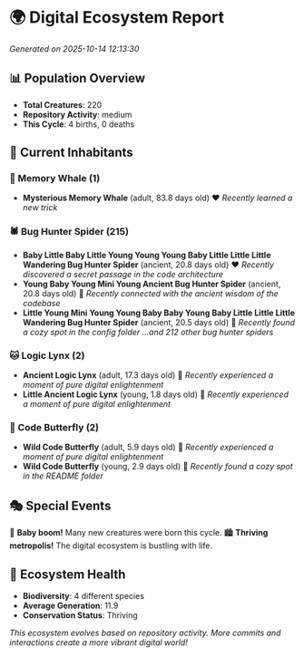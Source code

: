 # 🌍 Digital Ecosystem Report
*Generated on 2025-10-14 12:13:30*

## 📊 Population Overview
- **Total Creatures**: 220
- **Repository Activity**: medium
- **This Cycle**: 4 births, 0 deaths

## 👥 Current Inhabitants

### 🐋 Memory Whale (1)
- **Mysterious Memory Whale** (adult, 83.8 days old) ❤️
  *Recently learned a new trick*

### 🕷️ Bug Hunter Spider (215)
- **Baby Little Baby Little Young Young Young Baby Little Little Little Wandering Bug Hunter Spider** (ancient, 20.8 days old) ❤️
  *Recently discovered a secret passage in the code architecture*
- **Young Baby Young Mini Young Ancient Bug Hunter Spider** (ancient, 20.8 days old) 💛
  *Recently connected with the ancient wisdom of the codebase*
- **Little Young Mini Young Young Baby Baby Young Baby Little Little Little Wandering Bug Hunter Spider** (ancient, 20.5 days old) 💛
  *Recently found a cozy spot in the config folder*
  *...and 212 other bug hunter spiders*

### 🐱 Logic Lynx (2)
- **Ancient Logic Lynx** (adult, 17.3 days old) 💛
  *Recently experienced a moment of pure digital enlightenment*
- **Little Ancient Logic Lynx** (young, 1.8 days old) 💚
  *Recently experienced a moment of pure digital enlightenment*

### 🦋 Code Butterfly (2)
- **Wild Code Butterfly** (adult, 5.9 days old) 💚
  *Recently experienced a moment of pure digital enlightenment*
- **Wild Code Butterfly** (young, 2.9 days old) 💚
  *Recently found a cozy spot in the README folder*

## 🎭 Special Events

🎉 **Baby boom!** Many new creatures were born this cycle.
🏙️ **Thriving metropolis!** The digital ecosystem is bustling with life.

## 🔬 Ecosystem Health
- **Biodiversity**: 4 different species
- **Average Generation**: 11.9
- **Conservation Status**: Thriving

*This ecosystem evolves based on repository activity. More commits and interactions create a more vibrant digital world!*